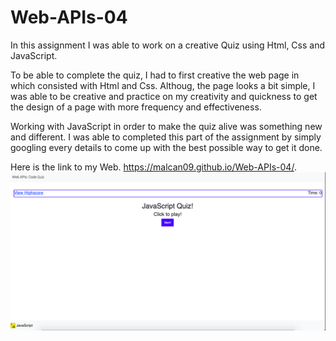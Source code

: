 # Web-APIs-04
In this assignment I was able to work on a creative Quiz using Html, Css and JavaScript.

To be able to complete the quiz, I had to first creative the web page in which consisted with Html and Css. Althoug, the page looks a bit simple, I was able to be creative and practice on my creativity and quickness to get the design of a page with more frequency and effectiveness. 

Working with JavaScript in order to make the quiz alive was something new and different. I was able to completed this part of the assignment by simply googling every details to come up with the best possible way to get it done. 

Here is the link to my Web.
https://malcan09.github.io/Web-APIs-04/.
<img src="assets/CodeQuiz.jpg" alt="Quiz Picture">
